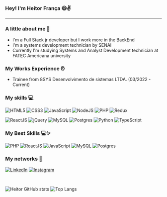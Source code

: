 ### Hey! I'm Heitor França 😄✌

<hr>

### A little about me 📕

<ul>
    <li> I'm a Full Stack jr developer but I work more in the BackEnd 
    <li> I'm a systems development technician by SENAI 
    <li> Currently I'm studying Systems and Analyst Development technician at FATEC Americana university 
</ul>

### My Works Experience ⏰
<ul>
    <li> Trainee from 8SYS Desenvolvimento de sistemas LTDA. (03/2022 - Current)
</ul>

### My skills 💻

![HTML5](https://img.shields.io/badge/html5-%23E34F26.svg?style=for-the-badge&logo=html5&logoColor=white)
![CSS3](https://img.shields.io/badge/css3-%231572B6.svg?style=for-the-badge&logo=css3&logoColor=white)
![JavaScript](https://img.shields.io/badge/javascript-%23323330.svg?style=for-the-badge&logo=javascript&logoColor=%23F7DF1E)
![NodeJS](https://img.shields.io/badge/node.js-6DA55F?style=for-the-badge&logo=node.js&logoColor=white)
![PHP](https://img.shields.io/badge/php-%23777BB4.svg?style=for-the-badge&logo=php&logoColor=white)
![Redux](https://img.shields.io/badge/redux-%23593d88.svg?style=for-the-badge&logo=redux&logoColor=white)

![ReactJS](https://img.shields.io/badge/react-%2320232a.svg?style=for-the-badge&logo=react&logoColor=%2361DAFB)
![jQuery](https://img.shields.io/badge/jquery-%230769AD.svg?style=for-the-badge&logo=jquery&logoColor=white)
![MySQL](https://img.shields.io/badge/mysql-%2300f.svg?style=for-the-badge&logo=mysql&logoColor=white)
![Postgres](https://img.shields.io/badge/postgres-%23316192.svg?style=for-the-badge&logo=postgresql&logoColor=white)
![Python](https://img.shields.io/badge/python-3670A0?style=for-the-badge&logo=python&logoColor=ffdd54)
![TypeScript](https://img.shields.io/badge/typescript-%23007ACC.svg?style=for-the-badge&logo=typescript&logoColor=white)

### My Best Skills 💻✨

![PHP](https://img.shields.io/badge/php-%23777BB4.svg?style=for-the-badge&logo=php&logoColor=white)
![ReactJS](https://img.shields.io/badge/react-%2320232a.svg?style=for-the-badge&logo=react&logoColor=%2361DAFB)
![JavaScript](https://img.shields.io/badge/javascript-%23323330.svg?style=for-the-badge&logo=javascript&logoColor=%23F7DF1E)
![MySQL](https://img.shields.io/badge/mysql-%2300f.svg?style=for-the-badge&logo=mysql&logoColor=white)
![Postgres](https://img.shields.io/badge/postgres-%23316192.svg?style=for-the-badge&logo=postgresql&logoColor=white)

### My networks 📱 

[![LinkedIn](https://img.shields.io/badge/LinkedIn-0077B5?style=for-the-badge&logo=linkedin&logoColor=white)](https://www.linkedin.com/in/heitor-melegate-a0b6b922a/)
[![Instagram](https://img.shields.io/badge/Instagram-%23E4405F.svg?style=for-the-badge&logo=Instagram&logoColor=white)](https://www.instagram.com/heitor_fm2/)

<br>

![Heitor GitHub stats](https://github-readme-stats.vercel.app/api?username=HeitorFM2&show_icons=true&theme=dark)
![Top Langs](https://github-readme-stats.vercel.app/api/top-langs/?username=HeitorFM2&layout=compact&theme=dark)

